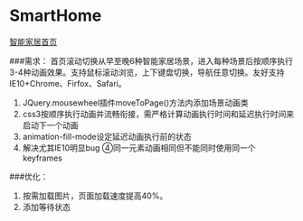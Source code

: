 # SmartHome

[智能家居首页](http://babymian.com/work/home/)

###需求：
首页滚动切换从早至晚6种智能家居场景，进入每种场景后按顺序执行3-4种动画效果。支持鼠标滚动浏览，上下键盘切换，导航任意切换。友好支持IE10+Chrome、Firfox、Safari。

1. JQuery.mousewheel插件moveToPage()方法内添加场景动画类
2. css3按顺序执行动画并流畅衔接，需严格计算动画执行时间和延迟执行时间来启动下一个动画
3. animation-fill-mode设定延迟动画执行前的状态
4. 解决尤其IE10明显bug ④同一元素动画相同但不能同时使用同一个keyframes

###优化：
1. 按需加载图片，页面加载速度提高40%。
2. 添加等待状态